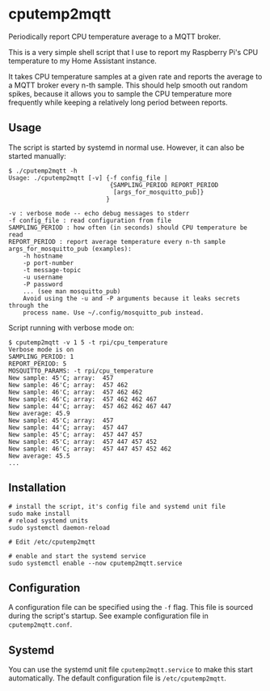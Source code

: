 # cputemp2mqtt
Periodically report CPU temperature average to a MQTT broker.

This is a very simple shell script that I use to report my Raspberry Pi's CPU
temperature to my Home Assistant instance.

It takes CPU temperature samples at a given rate and reports the average to a
MQTT broker every n-th sample. This should help smooth out random spikes,
because it allows you to sample the CPU temperature more frequently while
keeping a relatively long period between reports.


## Usage
The script is started by systemd in normal use. However, it can also be
started manually:
```
$ ./cputemp2mqtt -h
Usage: ./cputemp2mqtt [-v] {-f config_file |
                            {SAMPLING_PERIOD REPORT_PERIOD
                             [args_for_mosquitto_pub]}
                           }

-v : verbose mode -- echo debug messages to stderr
-f config_file : read configuration from file
SAMPLING_PERIOD : how often (in seconds) should CPU temperature be read
REPORT_PERIOD : report average temperature every n-th sample
args_for_mosquitto_pub (examples):
    -h hostname
    -p port-number
    -t message-topic
    -u username
    -P password
    ... (see man mosquitto_pub)
    Avoid using the -u and -P arguments because it leaks secrets through the
    process name. Use ~/.config/mosquitto_pub instead.
```

Script running with verbose mode on:
```
$ cputemp2mqtt -v 1 5 -t rpi/cpu_temperature
Verbose mode is on
SAMPLING_PERIOD: 1
REPORT_PERIOD: 5
MOSQUITTO_PARAMS: -t rpi/cpu_temperature
New sample: 45'C; array:  457
New sample: 46'C; array:  457 462
New sample: 46'C; array:  457 462 462
New sample: 46'C; array:  457 462 462 467
New sample: 44'C; array:  457 462 462 467 447
New average: 45.9
New sample: 45'C; array:  457
New sample: 44'C; array:  457 447
New sample: 45'C; array:  457 447 457
New sample: 45'C; array:  457 447 457 452
New sample: 46'C; array:  457 447 457 452 462
New average: 45.5
...
```


## Installation
```
# install the script, it's config file and systemd unit file
sudo make install
# reload systemd units
sudo systemctl daemon-reload

# Edit /etc/cputemp2mqtt

# enable and start the systemd service
sudo systemctl enable --now cputemp2mqtt.service
```

## Configuration
A configuration file can be specified using the `-f` flag. This file is
sourced during the script's startup. See example configuration file in
`cputemp2mqtt.conf`.


## Systemd
You can use the systemd unit file `cputemp2mqtt.service` to make this start
automatically. The default configuration file is `/etc/cputemp2mqtt`.
